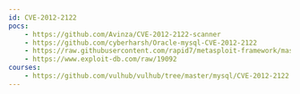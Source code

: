 ```yaml
---
id: CVE-2012-2122
pocs:
    - https://github.com/Avinza/CVE-2012-2122-scanner
    - https://github.com/cyberharsh/Oracle-mysql-CVE-2012-2122
    - https://raw.githubusercontent.com/rapid7/metasploit-framework/master/modules/auxiliary/scanner/mysql/mysql_authbypass_hashdump.rb
    - https://www.exploit-db.com/raw/19092
courses:
    - https://github.com/vulhub/vulhub/tree/master/mysql/CVE-2012-2122
---
```

